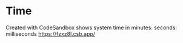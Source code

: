 # Time
Created with CodeSandbox
shows system time in minutes: seconds: milliseconds
https://fzxz8l.csb.app/
